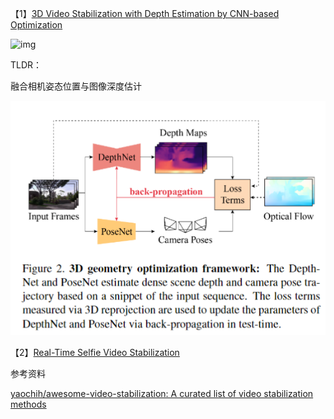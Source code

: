【1】[3D Video Stabilization with Depth Estimation by CNN-based Optimization](https://openaccess.thecvf.com/content/CVPR2021/html/Lee_3D_Video_Stabilization_With_Depth_Estimation_by_CNN-Based_Optimization_CVPR_2021_paper.html)

![img](https://img-blog.csdnimg.cn/img_convert/32caa21b0dc323d6cb1e92eae814b329.png)

TLDR：

融合相机姿态位置与图像深度估计

![image-20210819204359919](image/image-20210819204359919.png)

【2】[Real-Time Selfie Video Stabilization](https://arxiv.org/pdf/2009.02007)



参考资料

[yaochih/awesome-video-stabilization: A curated list of video stabilization methods](https://github.com/yaochih/awesome-video-stabilization)


